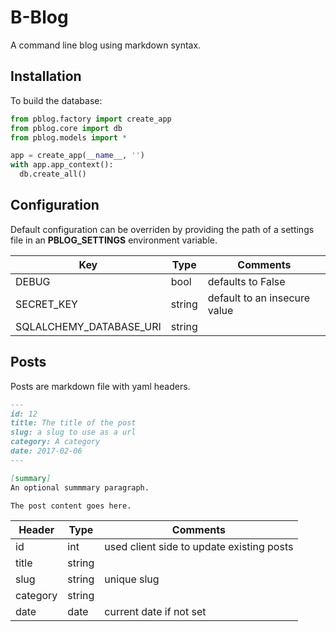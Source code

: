 B-Blog
======

A command line blog using markdown syntax.

Installation
------------

To build the database:

```python
from pblog.factory import create_app
from pblog.core import db
from pblog.models import *

app = create_app(__name__, '')
with app.app_context():
  db.create_all()
```

Configuration
-------------

Default configuration can be overriden by providing the path of a settings
file in an **PBLOG_SETTINGS** environment variable.

| Key | Type | Comments |
| --- | ---- | -------- |
| DEBUG | bool | defaults to False |
| SECRET_KEY | string | default to an insecure value |
| SQLALCHEMY_DATABASE_URI | string | |


Posts
-----

Posts are markdown file with yaml headers.

```markdown
---
id: 12
title: The title of the post
slug: a slug to use as a url
category: A category
date: 2017-02-06
---

[summary]
An optional summmary paragraph.

The post content goes here.
```


| Header | Type | Comments |
| ------ | ---- | -------- |
| id | int | used client side to update existing posts |
| title | string | |
| slug | string | unique slug |
| category | string | |
| date | date | current date if not set |
